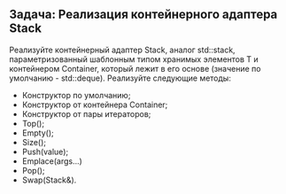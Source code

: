 ## Задача: Реализация контейнерного адаптера Stack

Реализуйте контейнерный адаптер Stack, аналог std::stack, параметризованный шаблонным типом хранимых элементов T и контейнером Container, который лежит в его основе (значение по умолчанию - std::deque<T>). Реализуйте следующие методы:

- Конструктор по умолчанию;
- Конструктор от контейнера Container;
- Конструктор от пары итераторов;
- Top();
- Empty();
- Size();
- Push(value);
- Emplace(args...)
- Pop();
- Swap(Stack&).

